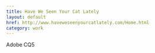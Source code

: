 ```yaml
---
title: Have We Seen Your Cat Lately
layout: default
href: http://www.haveweseenyourcatlately.com/Home.html
category: work
---
```



Adobe CQ5
